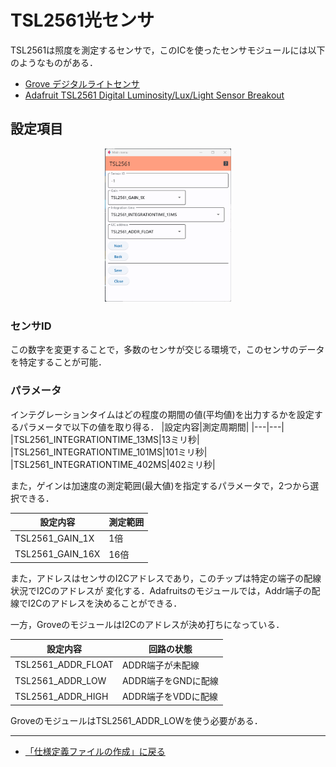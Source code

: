 # TSL2561光センサ

TSL2561は照度を測定するセンサで，このICを使ったセンサモジュールには以下のようなものがある．

- [Grove デジタルライトセンサ](https://jp.seeedstudio.com/Grove-Digital-Light-Sensor-TSL2561.html)
- [Adafruit TSL2561 Digital Luminosity/Lux/Light Sensor Breakout](https://www.adafruit.com/product/439)


## 設定項目




<div style="text-align: center;">
<img src="../../images/editConfig_tsl2561.png" width="40%">
</div>


### センサID
この数字を変更することで，多数のセンサが交じる環境で，このセンサのデータを特定することが可能．


### パラメータ

インテグレーションタイムはどの程度の期間の値(平均値)を出力するかを設定するパラメータで以下の値を取り得る．
|設定内容|測定周期間|
|---|---|
|TSL2561_INTEGRATIONTIME_13MS|13ミリ秒|
|TSL2561_INTEGRATIONTIME_101MS|101ミリ秒|
|TSL2561_INTEGRATIONTIME_402MS|402ミリ秒|


また，ゲインは加速度の測定範囲(最大値)を指定するパラメータで，2つから選択できる．

|設定内容|測定範囲|
|---|---|
|TSL2561_GAIN_1X|1倍|
|TSL2561_GAIN_16X|16倍|

また，アドレスはセンサのI2Cアドレスであり，このチップは特定の端子の配線状況でI2Cのアドレスが
変化する．Adafruitsのモジュールでは，Addr端子の配線でI2Cのアドレスを決めることができる．

一方，GroveのモジュールはI2Cのアドレスが決め打ちになっている．

|設定内容|回路の状態|
|---|---|
|TSL2561_ADDR_FLOAT|ADDR端子が未配線|
|TSL2561_ADDR_LOW|ADDR端子をGNDに配線|
|TSL2561_ADDR_HIGH|ADDR端子をVDDに配線|

GroveのモジュールはTSL2561_ADDR_LOWを使う必要がある．



***

- [「仕様定義ファイルの作成」に戻る](../editConfig.md)
